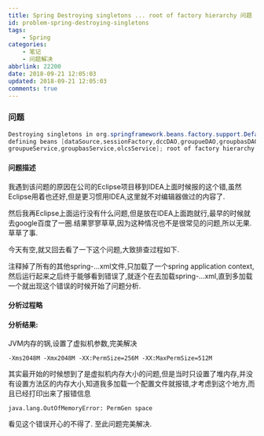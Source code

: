 ```yaml
---
title: Spring Destroying singletons ... root of factory hierarchy 问题【已解决】
id: problem-spring-destroying-singletons
tags: 
    - Spring
categories: 
    - 笔记
    - 问题解决
abbrlink: 22200
date: 2018-09-21 12:05:03
updated: 2018-09-21 12:05:03
comments: true
---
```


### 问题


```java
Destroying singletons in org.springframework.beans.factory.support.DefaultListableBeanFactory@13d740f: 
defining beans [dataSource,sessionFactory,dccDAO,groupueDAO,groupbasDAO,olcsDAO,hibernateTemplate,dccService,
groupueService,groupbasService,olcsService]; root of factory hierarchy
```

<!-- more-->

#### 问题描述
我遇到该问题的原因在公司的Eclipse项目移到IDEA上面时候报的这个错,虽然Eclipse用着也还好,但是更习惯用IDEA,这里就不对编辑器做过的内容了.

然后我再Eclipse上面运行没有什么问题,但是放在IDEA上面跑就行,最早的时候就去google百度了一圈.结果寥寥草草,因为这种情况也不是很常见的问题,所以无果.草草了事.

今天有空,就又回去看了一下这个问题,大致排查过程如下.

注释掉了所有的其他spring-...xml文件,只加载了一个spring application context,然后运行起来之后终于能够看到错误了,就逐个在去加载spring-...xml,直到多加载一个就出现这个错误的时候开始了问题分析.

#### 分析过程略

#### 分析结果:
JVM内存的锅,设置了虚拟机参数,完美解决
```
-Xms2048M -Xmx2048M -XX:PermSize=256M -XX:MaxPermSize=512M
```
其实最开始的时候想到了是虚拟机内存大小的问题,但是当时只设置了堆内存,并没有设置方法区的内存大小,知道我多加载一个配置文件就报错,才考虑到这个地方,而且已经打印出来了报错信息
```
java.lang.OutOfMemoryError: PermGen space
```
看见这个错误开心的不得了. 至此问题完美解决.

